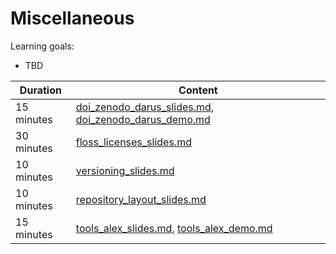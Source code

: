 # Miscellaneous

Learning goals:

- TBD

| Duration | Content |
| --- | --- |
| 15 minutes | [doi_zenodo_darus_slides.md](https://github.com/Simulation-Software-Engineering/Lecture-Material/blob/main/06_miscellaneous/doi_zenodo_darus_slides.md), [doi_zenodo_darus_demo.md](https://github.com/Simulation-Software-Engineering/Lecture-Material/blob/main/06_miscellaneous/doi_zenodo_darus_demo.md) |
| 30 minutes | [floss_licenses_slides.md](https://github.com/Simulation-Software-Engineering/Lecture-Material/blob/main/06_miscellaneous/floss_licenses_slides.md) |
| 10 minutes | [versioning_slides.md](https://github.com/Simulation-Software-Engineering/Lecture-Material/blob/main/06_miscellaneous/versioning_slides.md) |
| 10 minutes | [repository_layout_slides.md](https://github.com/Simulation-Software-Engineering/Lecture-Material/blob/main/06_miscellaneous/repository_layout_slides.md) |
| 15 minutes | [tools_alex_slides.md](https://github.com/Simulation-Software-Engineering/Lecture-Material/blob/main/06_miscellaneous/tools_alex_slides.md), [tools_alex_demo.md](https://github.com/Simulation-Software-Engineering/Lecture-Material/blob/main/06_miscellaneous/tools_alex_demo.md) |